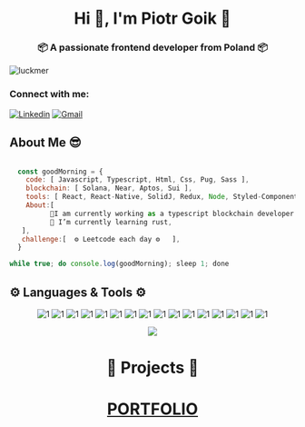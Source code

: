 <h1 align="center">Hi 👋, I'm Piotr Goik 🎃</h1>
<h3 align="center">📦 A passionate frontend developer from Poland 📦</h3>

<p align="left"> <img src="https://komarev.com/ghpvc/?username=luckmer&label=Profile%20views&color=0e75b6&style=flat" alt="luckmer" /> </p>

<h3 align="left"> Connect with me: </h3>

[![Linkedin](https://img.shields.io/badge/linkedin%20-%230077B5.svg?&style=for-the-badge&logo=linkedin&logoColor=white)](https://www.linkedin.com/in/piotr-goik-9403a01b7/)
[![Gmail](https://img.shields.io/badge/gmail-D14836?&style=for-the-badge&logo=gmail&logoColor=white)](mailto:piotrsebastiangoik@gmail.com)

## **About Me** 😎

```javascript

  const goodMorning = {
    code: [ Javascript, Typescript, Html, Css, Pug, Sass ],
    blockchain: [ Solana, Near, Aptos, Sui ],
    tools: [ React, React-Native, SolidJ, Redux, Node, Styled-Components, Jest, Express, Babel ],
    About:[
          🔭I am currently working as a typescript blockchain developer 
          🌱 I’m currently learning rust,
   ],
   challenge:[  ⚙ Leetcode each day ⚙   ],
  }

while true; do console.log(goodMorning); sleep 1; done

```

## ⚙  Languages & Tools ⚙ 
<p align="center" >
  <img   src = "https://img.shields.io/badge/HTML-239120?style=for-the-badge&logo=html5&logoColor=white "alt ="1"/>
  <img   src = "https://img.shields.io/badge/CSS-239120?&style=for-the-badge&logo=css3&logoColor=white"alt ="1"/>
  <img   src = "https://img.shields.io/badge/JavaScript-323330?style=for-the-badge&logo=javascript&logoColor=F7DF1E"alt ="1"/>
  <img   src = "https://img.shields.io/badge/Node.js-43853D?style=for-the-badge&logo=node.js&logoColor=white "alt ="1"/>
  <img   src = "https://img.shields.io/badge/npm-CB3837?style=for-the-badge&logo=npm&logoColor=white "alt ="1">
  <img   src = "https://img.shields.io/badge/Express.js-404D59?style=for-the-badge&logo=express&logoColor=white "alt ="1"/>
  <img   src = "https://img.shields.io/badge/TypeScript-007ACC?style=for-the-badge&logo=typescript&logoColor=white "alt ="1"/>
  <img   src = "https://img.shields.io/badge/Sass-CC6699?style=for-the-badge&logo=sass&logoColor=white " alt ="1"  />
  <img   src = "https://img.shields.io/badge/React-20232A?style=for-the-badge&logo=react&logoColor=61DAFB "  alt ="1" />
  <img   src = "https://img.shields.io/badge/Redux-593D88?style=for-the-badge&logo=redux&logoColor=white  " alt ="1" />
  <img  src ="https://img.shields.io/badge/React_Router-CA4245?style=for-the-badge&logo=react-router&logoColor=white" alt ="1"/>
  <img  src ="https://img.shields.io/badge/styled--components-DB7093?style=for-the-badge&logo=styled-components&logoColor=white" alt ="1"/>
  <img  src ="https://img.shields.io/badge/MongoDB-4EA94B?style=for-the-badge&logo=mongodb&logoColor=white" alt ="1"/>
  <img  src ="https://img.shields.io/badge/Visual_Studio_Code-0078D4?style=for-the-badge&logo=visual%20studio%20code&logoColor=white"alt ="1" />
  <img  src ="https://img.shields.io/badge/Git-F05032?style=for-the-badge&logo=git&logoColor=white" alt ="1"/>
  <img  src ="https://img.shields.io/badge/Spotify-1ED760?&style=for-the-badge&logo=spotify&logoColor=white"alt ="1" />
  </p>
  
<p align ="center">
  <img  src ="https://github-readme-stats.vercel.app/api?username=luckmer&show_icons=true&theme=radical"  />
  <p/>
 
 
 <h1 align ="center"> 💙 Projects 💙 </h1>
<h1 align="center">
  <a href = "https://piotr-goik.netlify.app/"  >PORTFOLIO</a>
</h1>







